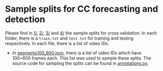 Sample splits for CC forecasting and detection
=====

Please find in [1/](./1/), [2/](./2/), [3/](./3/) and [4/](./4/) the sample splits for cross validation. In each folder, there is a `train.txt` and `test.txt` for training and testing respectively. In each file, there is a list of video IDs.

* In [segments100_600.json](./segments100_600.json), there is a list of video IDs which have 100~600 frames each. This list was used to sample these splits. The source code for sampling the splits can be found in [annotations.py](./analysis/annotations.py).
